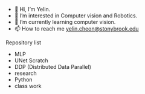 - 👋 Hi, I’m Yelin.
- 👀 I’m interested in Computer vision and Robotics.
- 🌱 I’m currently learning computer vision.
- 📫 How to reach me yelin.cheon@stonybrook.edu

Repository list
- MLP
- UNet Scratch
- DDP (Distributed Data Parallel)
- research
- Python
- class work

<!---
ycheon1101/ycheon1101 is a ✨ special ✨ repository because its `README.md` (this file) appears on your GitHub profile.
You can click the Preview link to take a look at your changes.
--->
